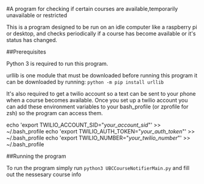 #A program for checking if certain courses are available,temporarily unavailable or restricted

This is a program designed to be run on an idle computer like a raspberry pi or desktop, and checks periodically if a course has become available or it's status has changed.

##Prerequisites

Python 3 is required to run this program. 

urllib is one module that must be downloaded before running this program it can be downloaded by running:
`python -m pip install urllib` 

It's also required to get a twilio account so a text can be sent to your phone when a course becomes available. Once you set up a twilio account you can add these environment variables to your bash_profile (or zprofile for zsh)  so the program can access them.

echo 'export TWILIO_ACCOUNT_SID="_your_account_sid_"' >> ~/.bash_profile
echo 'export TWILIO_AUTH_TOKEN="_your_auth_token_"' >> ~/.bash_profile
echo 'export TWILIO_NUMBER="_your_twilio_number_"' >> ~/.bash_profile

##Running the program

To run the program simply run 
`python3 UBCCourseNotifierMain.py`
and fill out the nessesary course info
 

